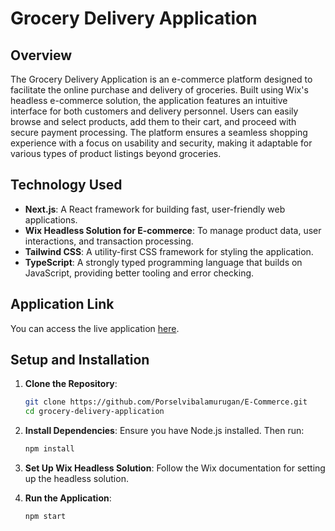 # Grocery Delivery Application

## Overview

The Grocery Delivery Application is an e-commerce platform designed to facilitate the online purchase and delivery of groceries. Built using Wix's headless e-commerce solution, the application features an intuitive interface for both customers and delivery personnel. Users can easily browse and select products, add them to their cart, and proceed with secure payment processing. The platform ensures a seamless shopping experience with a focus on usability and security, making it adaptable for various types of product listings beyond groceries.

## Technology Used

- **Next.js**: A React framework for building fast, user-friendly web applications.
- **Wix Headless Solution for E-commerce**: To manage product data, user interactions, and transaction processing.
- **Tailwind CSS**: A utility-first CSS framework for styling the application.
- **TypeScript**: A strongly typed programming language that builds on JavaScript, providing better tooling and error checking.

## Application Link

You can access the live application [here](http://your-application-url.com).

## Setup and Installation
1. **Clone the Repository**:
    ```bash
    git clone https://github.com/Porselvibalamurugan/E-Commerce.git
    cd grocery-delivery-application
    ```

2. **Install Dependencies**:
    Ensure you have Node.js installed. Then run:
    ```bash
    npm install
    ```

3. **Set Up Wix Headless Solution**:
    Follow the Wix documentation for setting up the headless solution.

4. **Run the Application**:
    ```bash
    npm start
    ```
